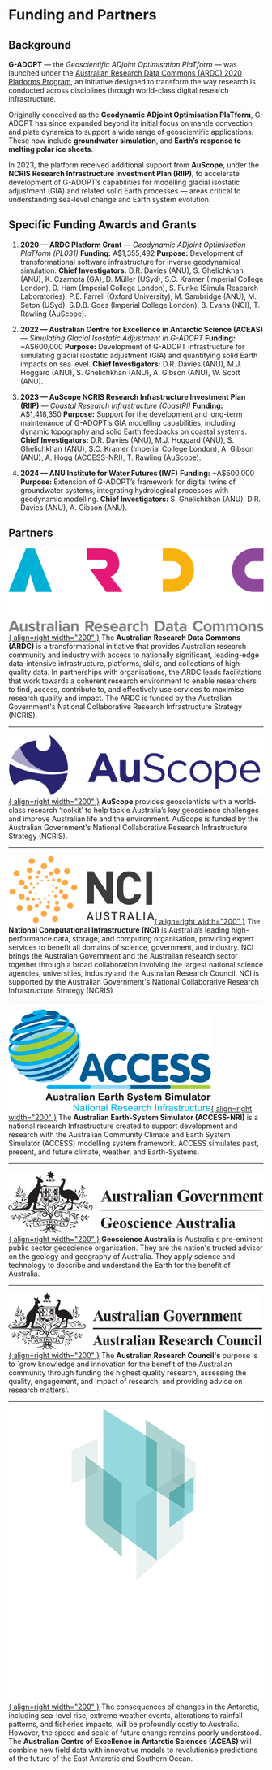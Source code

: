 # Funding and Partners

## Background

**G-ADOPT** — the *Geoscientific ADjoint Optimisation PlaTform* — was launched under the [Australian Research Data Commons (ARDC) 2020 Platforms Program](https://doi.org/10.47486/PL031), an initiative designed to transform the way research is conducted across disciplines through world-class digital research infrastructure.

Originally conceived as the **Geodynamic ADjoint Optimisation PlaTform**, G-ADOPT has since expanded beyond its initial focus on mantle convection and plate dynamics to support a wide range of geoscientific applications. These now include **groundwater simulation**, and **Earth’s response to melting polar ice sheets**.

In 2023, the platform received additional support from **AuScope**, under the **NCRIS Research Infrastructure Investment Plan (RIIP)**, to accelerate development of G-ADOPT’s capabilities for modelling glacial isostatic adjustment (GIA) and related solid Earth processes — areas critical to understanding sea-level change and Earth system evolution.

## Specific Funding Awards and Grants

1. **2020 — ARDC Platform Grant** — *Geodynamic ADjoint Optimisation PlaTform (PL031)*
   **Funding:** A\$1,355,492
   **Purpose:** Development of transformational software infrastructure for inverse geodynamical simulation.
   **Chief Investigators:** D.R. Davies (ANU), S. Ghelichkhan (ANU), K. Czarnota (GA), D. Müller (USyd), S.C. Kramer (Imperial College London), D. Ham (Imperial College London), S. Funke (Simula Research Laboratories), P.E. Farrell (Oxford University), M. Sambridge (ANU), M. Seton (USyd), S.D.B. Goes (Imperial College London), B. Evans (NCI), T. Rawling (AuScope).

2. **2022 — Australian Centre for Excellence in Antarctic Science (ACEAS)** — *Simulating Glacial Isostatic Adjustment in G-ADOPT*
   **Funding:** ~A\$600,000
   **Purpose:** Development of G-ADOPT infrastructure for simulating glacial isostatic adjustment (GIA) and quantifying solid Earth impacts on sea level.
   **Chief Investigators:** D.R. Davies (ANU), M.J. Hoggard (ANU), S. Ghelichkhan (ANU), A. Gibson (ANU), W. Scott (ANU).

3. **2023 — AuScope NCRIS Research Infrastructure Investment Plan (RIIP)** — *Coastal Research Infrastructure (CoastRI)*
   **Funding:** A\$1,418,350
   **Purpose:** Support for the development and long-term maintenance of G-ADOPT’s GIA modelling capabilities, including dynamic topography and solid Earth feedbacks on coastal systems.
   **Chief Investigators:** D.R. Davies (ANU), M.J. Hoggard (ANU), S. Ghelichkhan (ANU), S.C. Kramer (Imperial College London), A. Gibson (ANU), A. Hogg (ACCESS-NRI), T. Rawling (AuScope).

4. **2024 — ANU Institute for Water Futures (IWF)**
   **Funding:** ~A\$500,000
   **Purpose:** Extension of G-ADOPT’s framework for digital twins of groundwater systems, integrating hydrological processes with geodynamic modelling.
   **Chief Investigators:** S. Ghelichkhan (ANU), D.R. Davies (ANU), A. Gibson (ANU).

## Partners
[![ARDC logo](images/ardc_logo.svg "ARDC logo"){ align=right width="200" }](https://ardc.edu.au/)
The **Australian Research Data Commons (ARDC)** is a transformational initiative that provides Australian research community and industry with access to nationally significant, leading-edge data-intensive infrastructure, platforms, skills, and collections of high-quality data. In partnerships with organisations, the ARDC leads facilitations that work towards a coherent research environment to enable researchers to find, access, contribute to, and effectively use services to maximise research quality and impact. The ARDC is funded by the Australian Government's National Collaborative Research Infrastructure Strategy (NCRIS).

---

[![AuScope Logo](images/auscope_logo.png "AuScope logo"){ align=right width="200" }](https://www.auscope.org.au/)
**AuScope** provides geoscientists with a world-class research ‘toolkit’ to help tackle Australia’s key geoscience challenges and improve Australian life and the environment. AuScope is funded by the Australian Government's National Collaborative Research Infrastructure Strategy (NCRIS).

---

[![NCI logo](images/nci_logo.svg "NCI logo"){ align=right width="200" }](https://nci.org.au/)
The **National Computational Infrastructure (NCI)** is Australia’s leading high-performance data, storage, and computing organisation, providing expert services to benefit all domains of science, government, and industry. NCI brings the Australian Government and the Australian research sector together through a broad collaboration involving the largest national science agencies, universities, industry and the Australian Research Council. NCI is supported by the Australian Government's National Collaborative Research Infrastructure Strategy (NCRIS)

---

[![ACCESS-NRI logo](images/access_nri_logo.svg "ACCESS NRI logo"){ align=right width="200" }](https://www.access-nri.org.au/)
The **Australian Earth-System Simulator (ACCESS-NRI)** is a national research Infrastructure created to support development and research with the Australian Community Climate and Earth System Simulator (ACCESS) modelling system framework. ACCESS simulates past, present, and future climate, weather, and Earth-Systems.

---

[![Geosciences Australia logo](images/ga_logo.svg "Geosciences Australia logo"){ align=right width="200" }](https://www.ga.gov.au/)
**Geoscience Australia** is Australia's pre-eminent public sector geoscience organisation. They are the nation's trusted advisor on the geology and geography of Australia. They apply science and technology to describe and understand the Earth for the benefit of Australia.

---

[![Australian Research Council logo](images/arc_logo.svg "Australian Research Council logo"){ align=right width="200" }](https://www.arc.gov.au/)
The **Australian Research Council's** purpose is to `grow knowledge and innovation for the benefit of the Australian community through funding the highest quality research, assessing the quality, engagement, and impact of research, and providing advice on research matters'.

---

[![ACEAS logo](images/aceas_logo.png "ACEAS logo"){ align=right width="200" }](https://antarctic.org.au/)
The consequences of changes in the Antarctic, including sea-level rise, extreme weather events, alterations to rainfall patterns, and fisheries impacts, will be profoundly costly to Australia. However, the speed and scale of future change remains poorly understood. The **Australian Centre of Excellence in Antarctic Sciences (ACEAS)** will combine new field data with innovative models to revolutionise predictions of the future of the East Antarctic and Southern Ocean.

